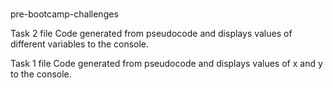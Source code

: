#
 pre-bootcamp-challenges

Task 2 file 
Code generated from pseudocode and displays values of different variables to the console.  

Task 1 file
Code generated from pseudocode and displays values of x and y to the console.
